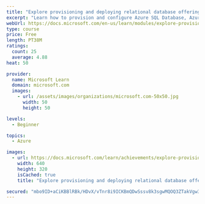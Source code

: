 ```yaml
---
title: "Explore provisioning and deploying relational database offerings in Azure"
excerpt: "Learn how to provision and configure Azure SQL Database, Azure Database for PostgreSQL, and Azure Database for MySQL."
webUrl: https://docs.microsoft.com/en-us/learn/modules/explore-provision-deploy-relational-database-offerings-azure/
type: course
price: Free
length: PT38M
ratings:
  count: 25
  average: 4.88
heat: 50

provider:
  name: Microsoft Learn
  domain: microsoft.com
  images:
    - url: /assets/images/organizations/microsoft.com-50x50.jpg
      width: 50
      height: 50

levels:
  - Beginner

topics:
  - Azure

images:
  - url: https://docs.microsoft.com/learn/achievements/explore-provision-deploy-relational-database-offerings-azure-social.png
    width: 640
    height: 320
    isCached: true
    title: "Explore provisioning and deploying relational database offerings in Azure"

secured: "mbo9ID+aCiKBBlRBk/HDvX/vTnr8i9ICKBmQDwSssv8k3sgwMQOQ3ZTakVgw3LuFpHZGX2+zskgWxIAocPXO+JWOrXENsX0g0ASYv9DA/1avsZWVQXlxHFK0RSLCWcJdmPFmkAWslsyLZQkjLvdiSfvdgA3vGFyQaJRILvuhua8OH7F+b/bYX6xq5GTbNg+DnhEzjnclxnhBYDMqQsOe7fh9EJ7JuZef62Jia3Zsa8wMAapBBqPvSlWv5GauLEiRckHs57cE7bdsBlpG9zR3/o/AjLYpL2Y1FvqrDMUuBk3Kw0IIgLWD1gF1X1eQxIai3ZDT/PxhxHbUPmY79rWdCoHvIXhweQQUEyz1XUZGSe+sykby/IQfPXBHemSmZ+lSWvcBJtgRHYsgmserYiBdwQ==;TkR5uYiTQ3MpZxN9Mulg+A=="
---
```


